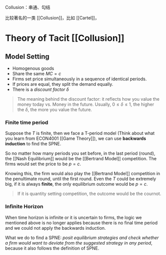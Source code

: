Collusion：串通、勾结

比较著名的一类 [[Collusion]]，比如 [[Cartel]]，

# Theory of Tacit [[Collusion]]

## Model Setting

- Homogenous goods
- Share the same $MC=c$
- Firms set price simultaneously in a sequence of identical periods. 
- If prices are equal, they split the demand equally.
- There is a *discount factor* $\delta$

> The meaning behind the discount factor: it reflects how you value the money today vs. Money in the future. Usually, $0\leq \delta\leq 1$, the higher the $\delta$, the more you value the future.


### Finite time period

Suppose the $T$ is finite, then we face a T-period model (Think about what you learn from ECON4001 [[Game Theory]]), we can use **backwards induction** to find the SPNE.

So no matter how many periods you set before, in the last period (round), the [[Nash Equilibrium]] would be the [[Bertrand Model]] competition. The firms would set the price to be $p=c$.

Knowing this, the firm would also play the [[Bertrand Model]] competition in the penultimate round, until the first round. Even the $T$ could be extremely big, if it is always **finite**, the only equilibrium outcome would be  $p=c$.

> If it is quantity setting competition, the outcome would be the cournot.

### Infinite Horizon

When time horizon is infinite or it is uncertain to firms, the logic we mentioned above is no longer applies because there is no final time period and we could not apply the backwards induction.

What we do to find a SPNE: *posit equilibrium strategies and check whether a firm would want to deviate from the suggested strategy in any period*, because it also follows the definition of SPNE.


